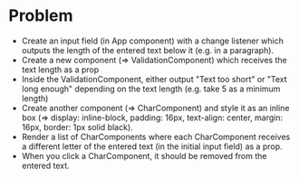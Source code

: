 # Problem

<ul>
    <li>Create an input field (in App component) with a change listener which outputs the length of the entered text below it (e.g. in a paragraph).</li>
    <li>Create a new component (=> ValidationComponent) which receives the text length as a prop</li>
    <li>Inside the ValidationComponent, either output "Text too short" or "Text long enough" depending on the text length (e.g. take 5 as a minimum length)</li>
    <li>Create another component (=> CharComponent) and style it as an inline box (=> display: inline-block, padding: 16px, text-align: center, margin: 16px, border: 1px solid black).</li>
    <li>Render a list of CharComponents where each CharComponent receives a different letter of the entered text (in the initial input field) as a prop.</li>
    <li>When you click a CharComponent, it should be removed from the entered text.</li>
</ul>